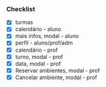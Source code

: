 <h3>Checklist</h3>

- [X] turmas
- [X] calendário - aluno
- [X] mais infos, modal - aluno
- [X] perfil - aluno/prof/adm
- [X] calendário - prof
- [X] turno, modal - prof
- [X] data, modal - prof
- [X] Reservar ambientes, modal - prof 
- [X] Cancelar ambiente, modal - prof
